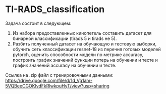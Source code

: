# TI-RADS_classification

Задача состоит в следующем:
1. Из набора предоставленных кинопетель составить датасет для бинарной классификации (tirads 5 и tirads не 5).
2. Разбить полученный датасет на обучающую и тестовую выборки, обучить сеть классификации resnet-18 из перечня готовых моделей pytorch, оценить способности модели по метрике accuracy, построить график значений функции потерь на обучении и тесте и график значений accuracy на обучении и тесте.

Ссылка на .zip файл с тренировочными данными: https://drive.google.com/file/d/1d_Vg1am-5VQBeeCGOKlvdFkRlwkpuHyT/view?usp=sharing
